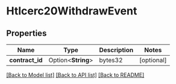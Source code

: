 # Htlcerc20WithdrawEvent

## Properties

Name | Type | Description | Notes
------------ | ------------- | ------------- | -------------
**contract_id** | Option<**String**> | bytes32 | [optional]

[[Back to Model list]](../README.md#documentation-for-models) [[Back to API list]](../README.md#documentation-for-api-endpoints) [[Back to README]](../README.md)


